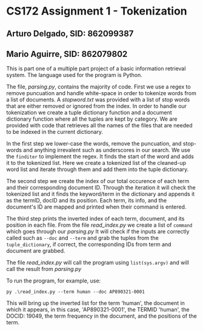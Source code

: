# CS172 Assignment 1 - Tokenization

## Arturo Delgado, SID: 862099387
## Mario Aguirre, SID: 862079802

This is part one of a multiple part project of a basic information retrieval system. The language used for the program is Python.

The file, *parsing.py*, contains the majority of code. First we use a regex to remove puncuation and handle white-space in order to tokenize words from a list of documents.
A *stopword.txt* was provided with a list of stop words that are either removed or ignored from the index. In order to handle our tokenization we create a tuple dictionary function and a document dictionary function where all the tuples are kept by category. 
We are provided with code that retrieves all the names of the files that are needed to be indexed in the current dictionary.

In the first step we lower-case the words, remove the puncuation, and stop-words and anything irrevalent such as underscores in our search. We use the `finditer` to implement the regex. It finds the start of the word and adds it to the tokenized list. Here we create a tokenized list of the cleaned-up word list and iterate through them and add them into the tuple dictionary.

The second step we create the index of our total occurence of each term and their corresponding document ID. Through the iteration it will check the tokenized list and it finds the keyword/term in the dictionary and appends it as the termID, docID and its position. Each term, its info, and the document's ID are mapped and printed when their command is entered. 

The third step prints the inverted index of each term, document, and its position in each file. From the file *read_index.py* we create a list of `command` which goes through our *parsing.py* It will check if the inputs are correctly called such as `--doc` and `--term` and grab the tuples from the `tuple_dictionary`, if correct, the corresponding IDs from term and document are grabbed.

The file *read_index.py* will call the program using `list(sys.argv)` and will call the result from *parsing.py*

To run the program, for example, use: 

`py .\read_index.py --term human --doc AP890321-0001` 

This will bring up the inverted list for the term 'human', the document in which it appears, in this case, 'AP890321-0001', the TERMID 'human', the DOCID: 19049, the term frequency in the document, and the positions of the term.

